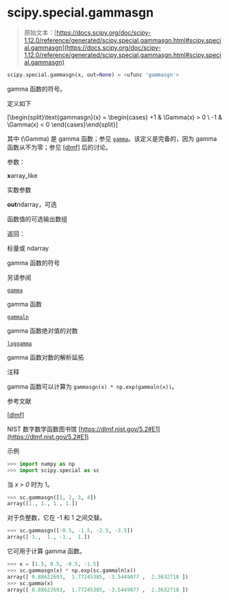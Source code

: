 # scipy.special.gammasgn

> 原始文本：[https://docs.scipy.org/doc/scipy-1.12.0/reference/generated/scipy.special.gammasgn.html#scipy.special.gammasgn](https://docs.scipy.org/doc/scipy-1.12.0/reference/generated/scipy.special.gammasgn.html#scipy.special.gammasgn)

```py
scipy.special.gammasgn(x, out=None) = <ufunc 'gammasgn'>
```

gamma 函数的符号。

定义如下

\[\begin{split}\text{gammasgn}(x) = \begin{cases} +1 & \Gamma(x) > 0 \\ -1 & \Gamma(x) < 0 \end{cases}\end{split}\]

其中 \(\Gamma\) 是 gamma 函数；参见 [`gamma`](scipy.special.gamma.html#scipy.special.gamma "scipy.special.gamma")。该定义是完备的，因为 gamma 函数从不为零；参见 [[dlmf]](#r6b8e904025cf-dlmf) 后的讨论。

参数：

**x**array_like

实数参数

**out**ndarray，可选

函数值的可选输出数组

返回：

标量或 ndarray

gamma 函数的符号

另请参阅

[`gamma`](scipy.special.gamma.html#scipy.special.gamma "scipy.special.gamma")

gamma 函数

[`gammaln`](scipy.special.gammaln.html#scipy.special.gammaln "scipy.special.gammaln")

gamma 函数绝对值的对数

[`loggamma`](scipy.special.loggamma.html#scipy.special.loggamma "scipy.special.loggamma")

gamma 函数对数的解析延拓

注释

gamma 函数可以计算为 `gammasgn(x) * np.exp(gammaln(x))`。

参考文献

[[dlmf](#id1)]

NIST 数字数学函数图书馆 [https://dlmf.nist.gov/5.2#E1](https://dlmf.nist.gov/5.2#E1)

示例

```py
>>> import numpy as np
>>> import scipy.special as sc 
```

当 *x > 0* 时为 1。

```py
>>> sc.gammasgn([1, 2, 3, 4])
array([1., 1., 1., 1.]) 
```

对于负整数，它在 -1 和 1 之间交替。

```py
>>> sc.gammasgn([-0.5, -1.5, -2.5, -3.5])
array([-1.,  1., -1.,  1.]) 
```

它可用于计算 gamma 函数。

```py
>>> x = [1.5, 0.5, -0.5, -1.5]
>>> sc.gammasgn(x) * np.exp(sc.gammaln(x))
array([ 0.88622693,  1.77245385, -3.5449077 ,  2.3632718 ])
>>> sc.gamma(x)
array([ 0.88622693,  1.77245385, -3.5449077 ,  2.3632718 ]) 
```
